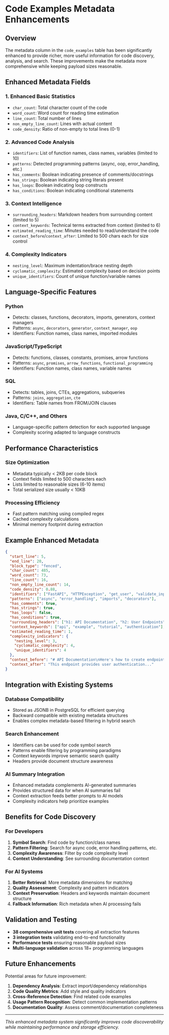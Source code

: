 # Code Examples Metadata Enhancements

## Overview

The metadata column in the `code_examples` table has been significantly enhanced to provide richer, more useful information for code discovery, analysis, and search. These improvements make the metadata more comprehensive while keeping payload sizes reasonable.

## Enhanced Metadata Fields

### 1. **Enhanced Basic Statistics**
- `char_count`: Total character count of the code
- `word_count`: Word count for reading time estimation
- `line_count`: Total number of lines
- `non_empty_line_count`: Lines with actual content
- `code_density`: Ratio of non-empty to total lines (0-1)

### 2. **Advanced Code Analysis**
- `identifiers`: List of function names, class names, variables (limited to 10)
- `patterns`: Detected programming patterns (async, oop, error_handling, etc.)
- `has_comments`: Boolean indicating presence of comments/docstrings
- `has_strings`: Boolean indicating string literals present
- `has_loops`: Boolean indicating loop constructs
- `has_conditions`: Boolean indicating conditional statements

### 3. **Context Intelligence**
- `surrounding_headers`: Markdown headers from surrounding content (limited to 5)
- `context_keywords`: Technical terms extracted from context (limited to 6)
- `estimated_reading_time`: Minutes needed to read/understand the code
- `context_before`/`context_after`: Limited to 500 chars each for size control

### 4. **Complexity Indicators**
- `nesting_level`: Maximum indentation/brace nesting depth
- `cyclomatic_complexity`: Estimated complexity based on decision points
- `unique_identifiers`: Count of unique function/variable names

## Language-Specific Features

### **Python**
- Detects: classes, functions, decorators, imports, generators, context managers
- Patterns: `async`, `decorators`, `generator`, `context_manager`, `oop`
- Identifiers: Function names, class names, imported modules

### **JavaScript/TypeScript**
- Detects: functions, classes, constants, promises, arrow functions
- Patterns: `async`, `promises`, `arrow_functions`, `functional_programming`
- Identifiers: Function names, class names, variable names

### **SQL**
- Detects: tables, joins, CTEs, aggregations, subqueries
- Patterns: `joins`, `aggregation`, `cte`
- Identifiers: Table names from FROM/JOIN clauses

### **Java, C/C++, and Others**
- Language-specific pattern detection for each supported language
- Complexity scoring adapted to language constructs

## Performance Characteristics

### **Size Optimization**
- Metadata typically < 2KB per code block
- Context fields limited to 500 characters each
- Lists limited to reasonable sizes (6-10 items)
- Total serialized size usually < 10KB

### **Processing Efficiency**
- Fast pattern matching using compiled regex
- Cached complexity calculations
- Minimal memory footprint during extraction

## Example Enhanced Metadata

```json
{
  "start_line": 5,
  "end_line": 20,
  "block_type": "fenced",
  "char_count": 485,
  "word_count": 73,
  "line_count": 16,
  "non_empty_line_count": 14,
  "code_density": 0.88,
  "identifiers": ["FastAPI", "HTTPException", "get_user", "validate_input"],
  "patterns": ["async", "error_handling", "imports", "decorators"],
  "has_comments": true,
  "has_strings": true,
  "has_loops": false,
  "has_conditions": true,
  "surrounding_headers": ["h1: API Documentation", "h2: User Endpoints"],
  "context_keywords": ["api", "example", "tutorial", "authentication"],
  "estimated_reading_time": 1,
  "complexity_indicators": {
    "nesting_level": 3,
    "cyclomatic_complexity": 4,
    "unique_identifiers": 4
  },
  "context_before": "# API Documentation\nHere's how to create endpoints...",
  "context_after": "This endpoint provides user authentication..."
}
```

## Integration with Existing Systems

### **Database Compatibility**
- Stored as JSONB in PostgreSQL for efficient querying
- Backward compatible with existing metadata structures
- Enables complex metadata-based filtering in hybrid search

### **Search Enhancement**
- Identifiers can be used for code symbol search
- Patterns enable filtering by programming paradigms
- Context keywords improve semantic search quality
- Headers provide document structure awareness

### **AI Summary Integration**
- Enhanced metadata complements AI-generated summaries
- Provides structured data for when AI summaries fail
- Context extraction feeds better prompts to AI models
- Complexity indicators help prioritize examples

## Benefits for Code Discovery

### **For Developers**
1. **Symbol Search**: Find code by function/class names
2. **Pattern Filtering**: Search for async code, error handling patterns, etc.
3. **Complexity Awareness**: Filter by code complexity level
4. **Context Understanding**: See surrounding documentation context

### **For AI Systems**
1. **Better Retrieval**: More metadata dimensions for matching
2. **Quality Assessment**: Complexity and pattern indicators
3. **Context Preservation**: Headers and keywords maintain document structure
4. **Fallback Information**: Rich metadata when AI processing fails

## Validation and Testing

- **38 comprehensive unit tests** covering all extraction features
- **3 integration tests** validating end-to-end functionality
- **Performance tests** ensuring reasonable payload sizes
- **Multi-language validation** across 18+ programming languages

## Future Enhancements

Potential areas for future improvement:
1. **Dependency Analysis**: Extract import/dependency relationships
2. **Code Quality Metrics**: Add style and quality indicators
3. **Cross-Reference Detection**: Find related code examples
4. **Usage Pattern Recognition**: Detect common implementation patterns
5. **Documentation Quality**: Assess comment/documentation completeness

---

*This enhanced metadata system significantly improves code discoverability while maintaining performance and storage efficiency.* 